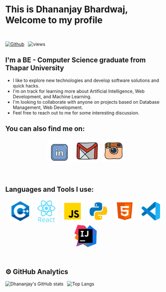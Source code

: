 # This is Dhananjay Bhardwaj, Welcome to my profile
<br />

[![Github](https://img.shields.io/github/followers/dhananjay07b?label=Follow&style=social)](https://github.com/dhananjay07b) &nbsp; ![views](https://komarev.com/ghpvc/?username=dhananjay07b)

## I'm a BE - Computer Science graduate from Thapar University

*   I like to explore new technologies and develop software solutions and quick hacks.
*   I'm on track for learning more about Artificial Intelligence, Web Development, and Machine Learning.
*   I'm looking to collaborate with anyone on projects based on Database Management, Web Development.
*   Feel free to reach out to me for some interesting discussion.
##  You can also find me on:

<p align="center">
 <a href="https://www.linkedin.com/in/dhananjaybhardwaj"><img src="lld2.png" alt="LinkedIn" height="80" style="vertical-align:top; margin:4px"></a>
 <a href="mailto:dhananjaybhardwaj.07@gmail.com"> <img src="gmail.png" alt="" height="70" style="vertical-align:top; margin:4px"></a>
 <a href="https://instagram.com/dhananjaybhardwaj07"> <img src="insta.png" alt="Python" height="70" style="vertical-align:top; margin:4px"></a>
</p>

<br />

## Languages and Tools I use:
<p align="center">
<img src="cpp.png" alt="CPP" height="70" style="vertical-align:top; margin:4px">
<img src="react.png" alt="react" height="70" style="vertical-align:top; margin:4px">
<img src="js.png" alt="JS" height="70" style="vertical-align:top; margin:4px">
<!-- <img src="java.png" alt="Java" height="90" style="vertical-align:top; margin:4px"> -->
<img src="py.png" alt="PYTHON" height="70" style="vertical-align:top; margin:4px">
<img src="html.png" alt="HTML" height="70" style="vertical-align:top; margin:4px">
<img src="vs.png" alt="Visual Studio" height="70" style="vertical-align:top; margin:4px">
<img src="ij.png" alt="Intellij Idea" height="70" style="vertical-align:top; margin:4px">

<!--<img src="django.png" alt="Django" height="70" style="vertical-align:top; margin:4px">-->
<!--<img src="go.png" alt="Go" height="70" style="vertical-align:top; margin:4px">-->
<!--<img src="mongo.png" alt="Mongodb" height="70" style="vertical-align:top; margin:4px">-->
<!--<img src="npm.png" alt="NPM" height="70" style="vertical-align:top; margin:4px">-->
<!--<img src="php.png" alt="PHP" height="70" style="vertical-align:top; margin:4px">-->
<!--<img src="unity.png" alt="UNITY" height="70" style="vertical-align:top; margin:4px">-->
</p>

<br />

## ⚙️  GitHub Analytics

![Dhananjay's GitHub stats](https://github-readme-stats.vercel.app/api?username=dhananjay07b&theme=dark&show_icons=true) &nbsp; ![Top Langs](https://github-readme-stats.vercel.app/api/top-langs/?username=dhananjay07b&theme=dark)

